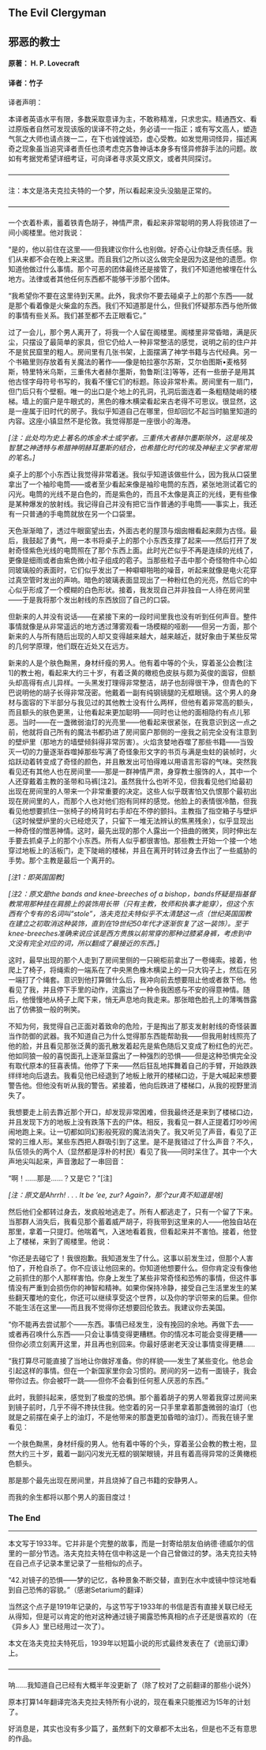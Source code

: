 ## The Evil Clergyman

## 邪恶的教士

#### 原著： H. P. Lovecraft

#### 译者：竹子

译者声明：

本译者英语水平有限，多数采取意译为主，不敢称精准，只求忠实。精通西文、看过原版者自然可发现该版的误译不符之处，务必请一一指正；或有写文高人，塑造气氛之大师也请点拨一二，在下也诚惶诚恐，虚心受教。如发觉用词怪异，描述离奇之现象虽当追究译者责任也须考虑克苏鲁神话本身多有怪异修辞手法的问题。故如有考据党希望详细考证，可向译者寻求英文原文，或者共同探讨。

————————————————————————————————

注：本文是洛夫克拉夫特的一个梦，所以看起来没头没脑是正常的。

————————————————————————————————

一个衣着朴素，蓄着铁青色胡子，神情严肃，看起来非常聪明的男人将我领进了一间小阁楼里。他对我说：

“是的，他以前住在这里——但我建议你什么也别做。好奇心让你缺乏责任感。我们从来都不会在晚上来这里。而且我们之所以这么做完全是因为这是他的遗愿。你知道他做过什么事情。那个可恶的团体最终还是接管了，我们不知道他被埋在什么地方。法律或者其他任何东西都不能够干涉那个团体。

“我希望你不要在这里待到天黑。此外，我求你不要去碰桌子上的那个东西——就是那个看着像是火柴盒的东西。我们不知道那是什么，但我们怀疑那东西与他所做的事情有些关系。我们甚至都不去正眼看它。”

过了一会儿，那个男人离开了，将我一个人留在阁楼里。阁楼里非常昏暗，满是灰尘，只摆设了最简单的家具，但它仍给人一种非常整洁的感觉，说明之前的住户并不是贫民窟里的粗人。房间里有几张书架，上面摆满了神学书籍与古代经典。另一个书箱里则存放着有关魔法的著作——像是帕拉塞尔苏斯，艾尔伯图斯•麦格努斯，特里特米乌斯，三重伟大者赫尔墨斯，勃鲁斯[注]等等，还有一些册子是用其他古怪字母符号书写的，我看不懂它们的标题。陈设非常朴素。房间里有一扇门，但门后只有个壁橱。唯一的出口是个地上的孔洞，孔洞后面连着一条粗糙陡峭的楼梯。墙上的窗户是牛眼式的，黑色的橡木横梁看起来古老得不可思议。很显然，这是一座属于旧时代的房子。我似乎知道自己在哪里，但却回忆不起当时脑里知道的内容。这座小镇显然不是伦敦。我觉得那是一座很小的海港。

_[注：此处均为史上著名的炼金术士或学者。三重伟大者赫尔墨斯除外，这是埃及智慧之神透特与希腊神明赫耳墨斯的结合，也希腊化时代的埃及神秘主义学者常用的笔名。]_

桌子上的那个小东西让我觉得非常着迷。我似乎知道该做些什么，因为我从口袋里拿出了一个袖珍电筒——或者至少看起来像是袖珍电筒的东西，紧张地测试着它的闪光。电筒的光线不是白色的，而是紫色的，而且不太像是真正的光线，更有些像是某种爆发的放射线。我记得自己并没有把它当作普通的手电筒——事实上，我还有一只普通的手电筒就放在另一个口袋里。

天色渐渐暗了，透过牛眼窗望出去，外面古老的屋顶与烟囱帽看起来颇为古怪。最后，我鼓起了勇气，用一本书将桌子上的那个小东西支撑了起来——然后打开了发射奇怪紫色光线的电筒照在了那个东西上面。此时光芒似乎不再是连续的光线了，更像是细雨或者由紫色微小粒子组成的雹子。当那些粒子击中那个奇怪物件中心如同玻璃般的表面时，它们似乎发出了一种噼噼啪啪的噪音，听起来就像是电火花穿过真空管时发出的声响。暗色的玻璃表面显现出了一种粉红色的光亮，然后它的中心似乎形成了一个模糊的白色形状。接着，我发现自己并非独自一人待在房间里——于是我将那个发出射线的东西放回了自己的口袋。

但新来的人并没有说话——在紧接下来的一段时间里我也没有听到任何声音。整件事情就像是从非常遥远的地方透过薄雾观看一场模糊的哑剧——但另一方面，那个新来的人与所有随后出现的人却又变得越来越大，越来越近，就好象由于某些反常的几何学原理，他们既在近处又在远方。

新来的人是个肤色黝黑，身材纤瘦的男人。他有着中等的个头，穿着圣公会教[注1]的教士袍，看起来大约三十岁，有着泛黄的橄榄色皮肤与颇为英俊的面容，但额头却高得有点儿异样。一头黑发打理得非常整洁，胡子也刮得很干净，但青色的下巴说明他的胡子长得非常茂密。他戴着一副有纯钢镜腿的无框眼镜。这个男人的身材与面容的下半部分与我见过的其他教士没有什么两样，但他有着非常高的额头，而且额头的肤色更黑，让他看起来更加聪明——同时也让他的面相隐约有点儿邪恶。当时——在一盏微弱油灯的光亮里——他看起来很紧张，在我意识到这一点之前，他就将自己所有的魔法书都扔进了房间窗户那侧的一座我之前完全没有注意到的壁炉里（那地方的墙壁倾斜得非常厉害）。火焰贪婪地吞噬了那些书籍——当毁灭一切的力量逐渐吞噬掉那些写满了奇怪象形文字的书页与满是虫蛀的装帧时，火焰跃动着转变成了奇怪的颜色，并且散发出可怕得难以用语言形容的气味。突然我看见还有其他人也在房间里——那是一群神情严肃，身穿教士服饰的人，其中一个人还穿戴着主教的圣带和马裤[注2]。虽然我什么也听不见，但我看见他们给最初出现在房间里的人带来一个非常重要的决定。这些人似乎既害怕又仇恨那个最初出现在房间里的人，而那个人也对他们抱有同样的感觉。他脸上的表情很冷酷，但我看见他想要抓住一张椅子的椅背时右手却在不停的颤抖。主教指了指空箱子与壁炉（这时候壁炉里的火已经熄灭了，只留下一堆无法辨认的焦黑残余），似乎显现出一种奇怪的憎恶神情。这时，最先出现的那个人露出一个扭曲的微笑，同时伸出左手要去抓桌子上的那个小东西。所有人似乎都很害怕。那些教士开始一个接一个地穿过地板上的活板门，走下陡峭的楼梯，并且在离开时转过身去作出了一些威胁的手势。那个主教是最后一个离开的。

_[注1：即英国国教]_

_[注2：原文是the bands and knee-breeches of a bishop，bands怀疑是指基督教常用那种挂在肩膀上的装饰用长带（只有主教，牧师和执事才能穿），但这个东西有个专有的名词叫“stole”，洛夫克拉夫特似乎不太清楚这一点（世纪英国国教在建立之初取消这种装饰，直到在19世纪50年代才逐渐恢复了这一装饰）。至于knee-breeches准确来说应该是西方贵族以前常穿的那种过膝紧身裤，考虑到中文没有完全对应的词，所以翻成了最接近的东西。]_

这时，最早出现的那个人走到了房间里侧的一只碗柜前拿出了一卷绳索。接着，他爬上了椅子，将绳索的一端系在了中央黑色橡木横梁上的一只大钩子上，然后在另一端打了个绳套。意识到他打算做什么后，我冲向前去想要阻止他或者救下他。他看见了我，并且停下手里的动作，流露出了一种令我困惑与不安的得意神情。随后，他慢慢地从椅子上爬下来，悄无声息地向我走来。那张暗色脸孔上的薄嘴唇露出了仿佛狼一般的咧笑。

不知为何，我觉得自己正面对着致命的危险，于是掏出了那支发射射线的奇怪装置当作防御的武器。我不知道自己为什么觉得那东西能帮助我——但我用射线照亮了他的脸，并且看见那张泛黄的面孔散发着起先是紫色随后又变成了粉红色的光芒。他如同狼一般的喜悦面孔上逐渐显露出了一种强烈的恐惧——但是这种恐惧完全没有取代原本的狂喜表情。他停了下来——然后狂乱地挥舞着自己的手臂，开始跌跌绊绊地向后退去。我看见他已经退到了地板上敞开的楼梯口边，于是大喊起来想要警告他。但他没有听从我的警告。紧接着，他向后跌进了楼梯口，从我的视野里消失了。

我想要走上前去靠近那个开口，却发现非常困难，但我最终还是来到了楼梯口边，并且发现下方的地板上没有跌落下去的尸体。相反，我看见一群人正提着灯吵吵闹闹地跑上来。让一切都如同幻影般死寂的魔法消失了。我又听见了声音，看见了正常的三维人形。某些东西把人群吸引到了这里。是不是我错过了什么声音？不久，队伍领头的两个人（显然都是淳朴的村民）看见了我——同时呆住了。其中一个大声地尖叫起来，声音激起了一串回音：

“啊！……那是……？又是它？”[注]

_[注：原文是Ahrrh! . . . It be ’ee, zur? Again?，那个zur真不知道是啥]_

然后他们全都转过身去，发疯般地逃走了。所有人都逃走了，只有一个留了下来。当那群人消失后，我看见那个蓄着威严胡子，将我带到这里来的人——他独自站在那里，拿着一只提灯。他喘着气，入迷地看着我，但看起来并不害怕。接着，他登上了楼梯，来到了阁楼里。他说：

“你还是去碰它了！我很抱歉。我知道发生了什么。这事以前发生过，但那个人害怕了，开枪自杀了。你不应该让他回来的。你知道他想要什么。但你肯定没有像他之前抓住的那个人那样害怕。你身上发生了某些非常奇怪和恐怖的事情，但这件事情没有严重到会损伤你的神智和精神。如果你保持冷静，接受自己生活里发生的某些翻天覆地的变化，你还可以继续享受这个世界，以及你的学识带来的后果。但你不能生活在这里——而且我不觉得你还想要回伦敦去。我建议你去美国。

“你不能再去尝试那个——东西。事情已经发生，没有挽回的余地。再做下去——或者再召唤什么东西——只会让事情变得更糟糕。你的情况本可能会变得更糟——但你必须立刻离开这里，并且再也别回来。你最好感谢老天没让事情变得更糟……

“我打算尽可能直接了当地让你做好准备。你的样貌——发生了某些变化。他总会引起这样的事情。但在一个新国家里你会习惯的。房间的另一边有一面镜子，我会带你过去。你会被吓一跳——但你不会看到任何惹人厌恶的东西。”

此时，我颤抖起来，感觉到了极度的恐惧。那个蓄着胡子的男人带着我穿过房间来到镜子前时，几乎不得不搀扶住我。他空着的另一只手里拿着那盏微弱的油灯（也就是之前摆在桌子上的油灯，不是他带来的那盏更加昏暗的油灯）。而我在镜子里看见：

一个肤色黝黑，身材纤瘦的男人。他有着中等的个头，穿着圣公会教的教士袍，显然大约三十岁，戴着一副闪闪发光无框的钢架眼镜，并且有着高得异常的泛黄橄榄色额头。

那是那个最先出现在房间里，并且烧掉了自己书籍的安静男人。

而我的余生都将以那个男人的面目度过！

### The End

---------------------

本文写于1933年。它并非是个完整的故事，而是一封寄给朋友伯纳德·德威尔的信里的一部分节选。洛夫克拉夫特在信中称这是一个自己曾做过的梦。洛夫克拉夫特在自己点子记录本里记录了一些相似的点子。

“42.对镜子的恐惧——梦的记忆，各种景象不断交替，直到在水中或镜中惊诧地看到自己恐怖的容貌。”（感谢Setarium的翻译）

当然这个点子是1919年记录的，与这节写于1933年的书信是否有直接关联已经无从得知，但是可以肯定的他对这种通过镜子揭露恐怖真相的点子还是很喜欢的（在《异乡人》里已经用过一次了）。

本文在洛夫克拉夫特死后，1939年以短篇小说的形式最终发表在了《诡丽幻谭》上。

——————————————————————

呐……我知道自己已经有大概半年没更新了（除了校对了之前翻译的那些小说外）

原本打算14年翻译完洛夫克拉夫特所有小说的，现在看来只能推迟为15年的计划了。

好消息是，其实也没有多少篇了，虽然剩下的文章都不太出名，但是也不乏有意思的作品。
